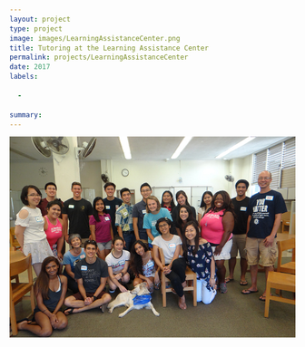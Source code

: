 ```yaml
---
layout: project
type: project
image: images/LearningAssistanceCenter.png
title: Tutoring at the Learning Assistance Center
permalink: projects/LearningAssistanceCenter
date: 2017
labels:
  
  -
  
summary: 
---
```


<img class="ui centered middle image" src="../images/LearningAssistanceCenter.jpg">

